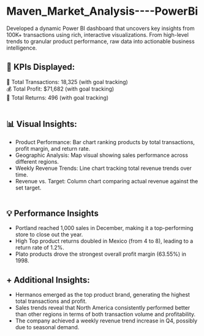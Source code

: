 # Maven_Market_Analysis----PowerBi
Developed a dynamic Power BI dashboard that uncovers key insights from 100K+ transactions using rich, interactive visualizations. From high-level trends to granular product performance, raw data into actionable business intelligence. <br/>

## 📌 KPIs Displayed:

🧮 Total Transactions: 18,325 (with goal tracking)  <br/>
💰 Total Profit: $71,682 (with goal tracking)  <br/>
🛒 Total Returns: 496 (with goal tracking)  <br/> <br/>

## 📊 Visual Insights:

* Product Performance: Bar chart ranking products by total transactions, profit margin, and return rate.  <br/>
* Geographic Analysis: Map visual showing sales performance across different regions.  <br/>
* Weekly Revenue Trends: Line chart tracking total revenue trends over time.  <br/>
* Revenue vs. Target: Column chart comparing actual revenue against the set target.  <br/> <br/>


## 💡 Performance Insights  <br/>
* Portland reached 1,000 sales in December, making it a top-performing store to close out the year.  <br/>
* High Top product returns doubled in Mexico (from 4 to 8), leading to a return rate of 1.2%.  <br/>
* Plato products drove the strongest overall profit margin (63.55%) in 1998.  <br/>

## + Additional Insights:
* Hermanos emerged as the top product brand, generating the highest total transactions and profit.
* Sales trends reveal that North America consistently performed better than other regions in terms of both transaction volume and profitability.
* The company achieved a weekly revenue trend increase in Q4, possibly due to seasonal demand.

